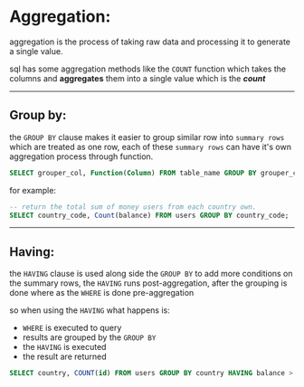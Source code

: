 # Aggregation:

aggregation is the process of taking raw data and processing it to generate a single value.

sql has some aggregation methods like the `COUNT` function which takes the columns and **aggregates** them into a single value which is the ***count***

---

## Group by:

the `GROUP BY` clause makes it easier to group similar row into `summary rows` which are treated as one row, each of these `summary rows` can have it's own aggregation process through function.

```sql
SELECT grouper_col, Function(Column) FROM table_name GROUP BY grouper_col;
```

for example:

```sql
-- return the total sum of money users from each country own.
SELECT country_code, Count(balance) FROM users GROUP BY country_code;
```

---

## Having:

the `HAVING` clause is used along side the `GROUP BY` to add more conditions on the summary rows, the `HAVING` runs post-aggregation, after the grouping is done where as the `WHERE` is done pre-aggregation

so when using the `HAVING` what happens is:

- `WHERE` is executed to query
- results are grouped by the `GROUP BY`
- the `HAVING` is executed
- the result are returned

```sql
SELECT country, COUNT(id) FROM users GROUP BY country HAVING balance > 1000;
```
